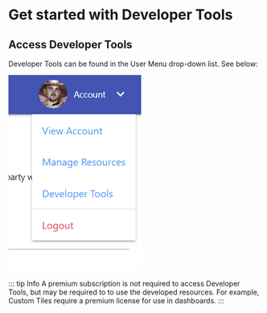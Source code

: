 # Get started with Developer Tools

## Access Developer Tools
Developer Tools can be found in the User Menu drop-down list. See below:

<img src="./assets/access_developer_tools.png" alt="Access Developer Tool" class="zoomable-image" />

::: tip Info
A premium subscription is not required to access Developer Tools, but may be required to to use the developed resources. For example, Custom Tiles require a premium license for use in dashboards.
:::
